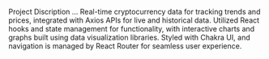 Project Discription ...
Real-time cryptocurrency data for tracking trends and prices, integrated with Axios APIs for live and historical data.
Utilized React hooks and state management for functionality, with interactive charts and graphs built using data visualization libraries.
Styled with Chakra UI, and navigation is managed by React Router for seamless user experience.

